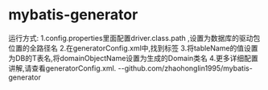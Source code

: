 # mybatis-generator


运行方式:
    1.config.properties里面配置driver.class.path  ,设置为数据库的驱动包位置的全路径名
    2.在generatorConfig.xml中,找到<table tableName="">标签
    3.将tableName的值设置为DB的T表名,将domainObjectName设置为生成的Domain类名
    4.更多详细配置讲解,请查看generatorConfig.xml.
                                                            --github.com/zhaohonglin1995/mybatis-generator